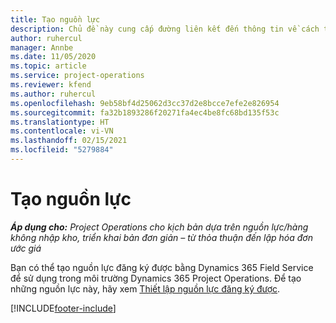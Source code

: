 ```yaml
---
title: Tạo nguồn lực
description: Chủ đề này cung cấp đường liên kết đến thông tin về cách tạo nguồn lực có thể đăng ký.
author: ruhercul
manager: Annbe
ms.date: 11/05/2020
ms.topic: article
ms.service: project-operations
ms.reviewer: kfend
ms.author: ruhercul
ms.openlocfilehash: 9eb58bf4d25062d3cc37d2e8bcce7efe2e826954
ms.sourcegitcommit: fa32b1893286f20271fa4ec4be8fc68bd135f53c
ms.translationtype: HT
ms.contentlocale: vi-VN
ms.lasthandoff: 02/15/2021
ms.locfileid: "5279884"
---
```

# <a name="create-resources"></a>Tạo nguồn lực

_**Áp dụng cho:** Project Operations cho kịch bản dựa trên nguồn lực/hàng không nhập kho, triển khai bản đơn giản – từ thỏa thuận đến lập hóa đơn ước giá_

Bạn có thể tạo nguồn lực đăng ký được bằng Dynamics 365 Field Service để sử dụng trong môi trường Dynamics 365 Project Operations. Để tạo những nguồn lực này, hãy xem [Thiết lập nguồn lực đăng ký được](https://docs.microsoft.com/dynamics365/field-service/set-up-bookable-resources).


[!INCLUDE[footer-include](../includes/footer-banner.md)]